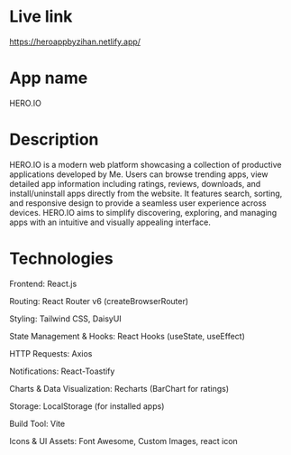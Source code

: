 # Live link


https://heroappbyzihan.netlify.app/


# App name
HERO.IO

# Description

HERO.IO is a modern web platform showcasing a collection of productive  applications developed by Me. Users can browse trending apps, view detailed app information including ratings, reviews, downloads, and install/uninstall apps directly from the website. It features search, sorting, and responsive design to provide a seamless user experience across devices. HERO.IO aims to simplify discovering, exploring, and managing apps with an intuitive and visually appealing interface.


# Technologies

Frontend: React.js

Routing: React Router v6 (createBrowserRouter)

Styling: Tailwind CSS, DaisyUI

State Management & Hooks: React Hooks (useState, useEffect)

HTTP Requests: Axios

Notifications: React-Toastify

Charts & Data Visualization: Recharts (BarChart for ratings)

Storage: LocalStorage (for installed apps)

Build Tool: Vite

Icons & UI Assets: Font Awesome, Custom Images, react icon
